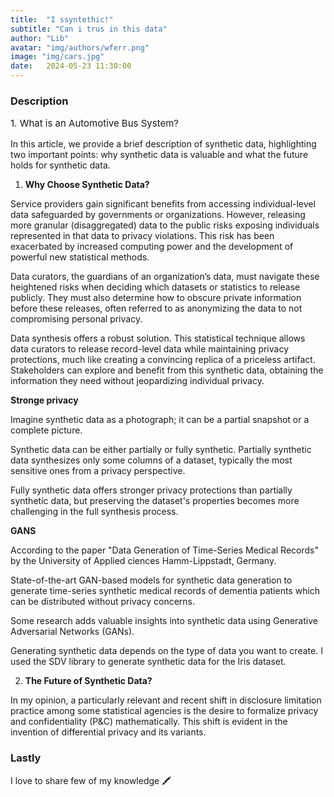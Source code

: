 ```yaml
---
title:  "I ssyntethic!"
subtitle: "Can i trus in this data"
author: "Lib"
avatar: "img/authors/wferr.png"
image: "img/cars.jpg"
date:   2024-05-23 11:30:00
---
```


### Description
<p style="font-size: 15px;">1. What is an Automotive Bus System?

In this article, we provide a brief description of synthetic data, highlighting two important points: why synthetic data is valuable and what the future holds for synthetic data.</p>


1. **Why Choose Synthetic Data?**

Service providers gain significant benefits from accessing individual-level data safeguarded by governments or organizations. However, releasing more granular (disaggregated) data to the public risks exposing individuals represented in that data to privacy violations. This risk has been exacerbated by increased computing power and the development of powerful new statistical methods.

Data curators, the guardians of an organization’s data, must navigate these heightened risks when deciding which datasets or statistics to release publicly. They must also determine how to obscure private information before these releases, often referred to as anonymizing the data to not compromising personal privacy.

Data synthesis offers a robust solution. This statistical technique allows data curators to release record-level data while maintaining privacy protections, much like creating a convincing replica of a priceless artifact. Stakeholders can explore and benefit from this synthetic data, obtaining the information they need without jeopardizing individual privacy.

**Stronge privacy**

Imagine synthetic data as a photograph; it can be a partial snapshot or a complete picture.

Synthetic data can be either partially or fully synthetic. Partially synthetic data synthesizes only some columns of a dataset, typically the most sensitive ones from a privacy perspective.

Fully synthetic data offers stronger privacy protections than partially synthetic data, but preserving the dataset's properties becomes more challenging in the full synthesis process.

**GANS**

According to the paper "Data Generation of Time-Series Medical Records" by the University of Applied ciences Hamm-Lippstadt, Germany.


State-of-the-art GAN-based models for synthetic data generation to generate time-series synthetic medical records of dementia patients which can be distributed without privacy concerns.

Some research adds valuable insights into synthetic data using Generative Adversarial Networks (GANs).

Generating synthetic data depends on the type of data you want to create. I used the SDV library to generate synthetic data for the Iris dataset.

2. **The Future of Synthetic Data?**

In my opinion, a particularly relevant and recent shift in disclosure limitation practice among some statistical agencies is the desire to formalize privacy and confidentiality (P&C) mathematically. This shift is evident in the invention of differential privacy and its variants.

### Lastly

I love to share few of my knowledge 🖍️



